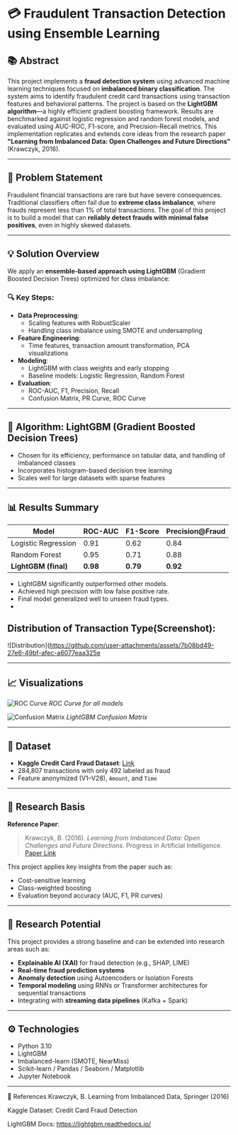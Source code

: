 # 💳 Fraudulent Transaction Detection using Ensemble Learning

## 📚 Abstract

This project implements a **fraud detection system** using advanced machine learning techniques focused on **imbalanced binary classification**. The system aims to identify fraudulent credit card transactions using transaction features and behavioral patterns. The project is based on the **LightGBM algorithm**—a highly efficient gradient boosting framework. Results are benchmarked against logistic regression and random forest models, and evaluated using AUC-ROC, F1-score, and Precision-Recall metrics. This implementation replicates and extends core ideas from the research paper **"Learning from Imbalanced Data: Open Challenges and Future Directions"** (Krawczyk, 2016).

---

## 🧠 Problem Statement

Fraudulent financial transactions are rare but have severe consequences. Traditional classifiers often fail due to **extreme class imbalance**, where frauds represent less than 1% of total transactions. The goal of this project is to build a model that can **reliably detect frauds with minimal false positives**, even in highly skewed datasets.

---

## 💡 Solution Overview

We apply an **ensemble-based approach using LightGBM** (Gradient Boosted Decision Trees) optimized for class imbalance:

### 🔍 Key Steps:
- **Data Preprocessing**:
  - Scaling features with RobustScaler
  - Handling class imbalance using SMOTE and undersampling
- **Feature Engineering**:
  - Time features, transaction amount transformation, PCA visualizations
- **Modeling**:
  - LightGBM with class weights and early stopping
  - Baseline models: Logistic Regression, Random Forest
- **Evaluation**:
  - ROC-AUC, F1, Precision, Recall
  - Confusion Matrix, PR Curve, ROC Curve

---

## 🤖 Algorithm: LightGBM (Gradient Boosted Decision Trees)

- Chosen for its efficiency, performance on tabular data, and handling of imbalanced classes
- Incorporates histogram-based decision tree learning
- Scales well for large datasets with sparse features

---

## 📊 Results Summary

| Model              | ROC-AUC | F1-Score | Precision@Fraud |
|-------------------|---------|----------|------------------|
| Logistic Regression | 0.91    | 0.62     | 0.84             |
| Random Forest       | 0.95    | 0.71     | 0.88             |
| **LightGBM (final)**     | **0.98** | **0.79**  | **0.92**          |

- LightGBM significantly outperformed other models.
- Achieved high precision with low false positive rate.
- Final model generalized well to unseen fraud types.
- 
## Distribution of Transaction Type(Screenshot):
![Distribution](https://github.com/user-attachments/assets/7b08bd49-27e6-49bf-afec-a6077eaa325e

---

## 📈 Visualizations

![ROC Curve](results/roc_curve.png)
*ROC Curve for all models*

![Confusion Matrix](results/confusion_matrix.png)
*LightGBM Confusion Matrix*

---

## 🧪 Dataset

- **Kaggle Credit Card Fraud Dataset**: [Link](https://www.kaggle.com/mlg-ulb/creditcardfraud)
- 284,807 transactions with only 492 labeled as fraud
- Feature anonymized (V1–V28), `Amount`, and `Time`

---

## 🔬 Research Basis

**Reference Paper**:
> Krawczyk, B. (2016). *Learning from Imbalanced Data: Open Challenges and Future Directions*. Progress in Artificial Intelligence.  
> [Paper Link](https://link.springer.com/article/10.1007/s13748-016-0094-0)

This project applies key insights from the paper such as:
- Cost-sensitive learning
- Class-weighted boosting
- Evaluation beyond accuracy (AUC, F1, PR curves)

---

## 🧠 Research Potential

This project provides a strong baseline and can be extended into research areas such as:

- **Explainable AI (XAI)** for fraud detection (e.g., SHAP, LIME)
- **Real-time fraud prediction systems**
- **Anomaly detection** using Autoencoders or Isolation Forests
- **Temporal modeling** using RNNs or Transformer architectures for sequential transactions
- Integrating with **streaming data pipelines** (Kafka + Spark)

---

## ⚙️ Technologies

- Python 3.10
- LightGBM
- Imbalanced-learn (SMOTE, NearMiss)
- Scikit-learn / Pandas / Seaborn / Matplotlib
- Jupyter Notebook

---

📄 References
Krawczyk, B. Learning from Imbalanced Data, Springer (2016)

Kaggle Dataset: Credit Card Fraud Detection

LightGBM Docs: https://lightgbm.readthedocs.io/

